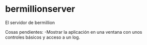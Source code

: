 # bermillionserver
El servidor de bermillion

Cosas pendientes:
-Mostrar la aplicación en una ventana con  unos controles básicos y acceso a un log.
